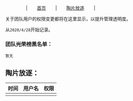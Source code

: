 ㅤㅤㅤㅤㅤ|  ㅤㅤ[首页](https://wjq1234567.github.io/AKIOI_team/)  ㅤㅤ|ㅤ  ㅤ[陶片放逐](https://wjq1234567.github.io/AKIOI_team-tpfz/)  ㅤㅤ|

关于团队用户的权限变更都将在这里显示，以提升管理透明度。

从`2020/4/28`开始记录。

### 团队~~光荣榜~~黑名单：
```
暂无
```
## 陶片放逐：

|时间|用户名|权限|
|:--:|:--:|:--:|
| | |
